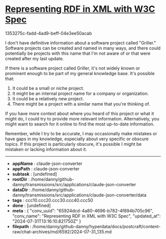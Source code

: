 # [Representing RDF in XML with W3C Spec](https://claude.ai/chat/65924dcd-4a80-4696-b782-4f894b705c96)

1353275c-fadd-4ad9-beff-04e3ee50acab

 I don't have definitive information about a software project called "Griller." Software projects can be created and named in many ways, and there could potentially be projects with this name that I'm not aware of or that were created after my last update.

If there is a software project called Griller, it's not widely known or prominent enough to be part of my general knowledge base. It's possible that:

1. It could be a small or niche project.
2. It might be an internal project name for a company or organization.
3. It could be a relatively new project.
4. There might be a project with a similar name that you're thinking of.

If you have more context about where you heard of this project or what it might do, I could try to provide more relevant information. Alternatively, you might want to search for it online to find the most up-to-date information.

Remember, while I try to be accurate, I may occasionally make mistakes or have gaps in my knowledge, especially about very specific or obscure topics. If this project is particularly obscure, it's possible I might be mistaken or lacking information about it.

---

* **appName** : claude-json-converter
* **appPath** : claude-json-converter
* **subtask** : [undefined]
* **rootDir** : /home/danny/github-danny/transmissions/src/applications/claude-json-converter
* **dataDir** : /home/danny/github-danny/transmissions/src/applications/claude-json-converter/data
* **tags** : ccc10.ccc20.ccc30.ccc40.ccc50
* **done** : [undefined]
* **meta** : {
  "conv_uuid": "65924dcd-4a80-4696-b782-4f894b705c96",
  "conv_name": "Representing RDF in XML with W3C Spec",
  "updated_at": "2024-07-31T13:16:10.821750Z"
}
* **filepath** : /home/danny/github-danny/hyperdata/docs/postcraft/content-raw/chat-archives/md/6592/2024-07-31_135.md